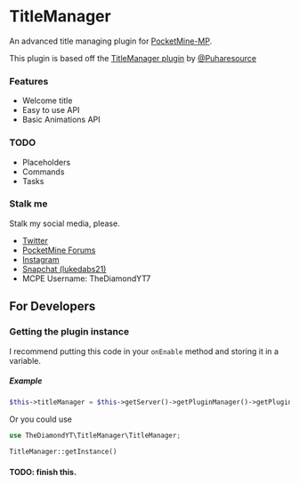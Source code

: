 # TitleManager
An advanced title managing plugin for [PocketMine-MP](http://pmmp.io).

This plugin is based off the [TitleManager plugin](https://www.spigotmc.org/resources/titlemanager.1049/) by [@Puharesource](https://github.com/Puharesource)

### Features
* Welcome title
* Easy to use API
* Basic Animations API

### TODO
* Placeholders
* Commands
* Tasks

### Stalk me
Stalk my social media, please.  

* [Twitter](https://twitter.com/TheDiamondYT)  
* [PocketMine Forums](https://forums.pmmp.io/members/thediamondyt.622/)  
* [Instagram](https://instagram.com/bruhitzzluke)  
* [Snapchat (lukedabs21)](http://snapchat.com/add/lukedabs21)   
* MCPE Username: TheDiamondYT7

For Developers
--------------

### Getting the plugin instance
I recommend putting this code in your `onEnable` method and storing it in a variable.

##### Example
```php
$this->titleManager = $this->getServer()->getPluginManager()->getPlugin("TitleManager");
```

Or you could use

```php
use TheDiamondYT\TitleManager\TitleManager;

TitleManager::getInstance()
```

#### TODO: finish this.



